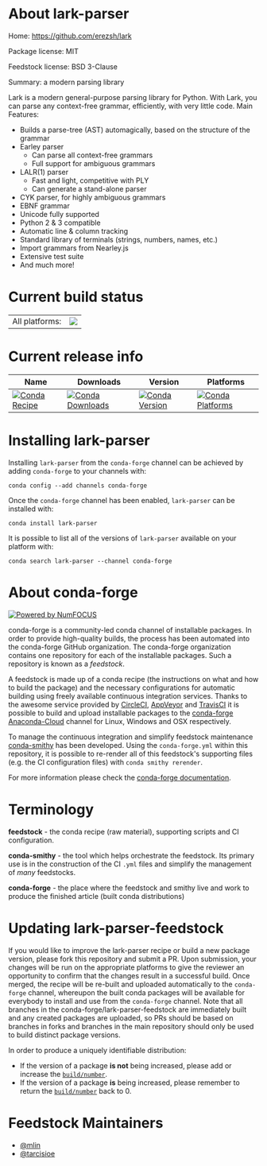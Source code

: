 About lark-parser
=================

Home: https://github.com/erezsh/lark

Package license: MIT

Feedstock license: BSD 3-Clause

Summary: a modern parsing library

Lark is a modern general-purpose parsing library for Python.
With Lark, you can parse any context-free grammar, efficiently, with very little code.
Main Features:
 - Builds a parse-tree (AST) automagically, based on the structure of the grammar
 - Earley parser
    - Can parse all context-free grammars
    - Full support for ambiguous grammars
 - LALR(1) parser
    - Fast and light, competitive with PLY
    - Can generate a stand-alone parser
 - CYK parser, for highly ambiguous grammars
 - EBNF grammar
 - Unicode fully supported
 - Python 2 & 3 compatible
 - Automatic line & column tracking
 - Standard library of terminals (strings, numbers, names, etc.)
 - Import grammars from Nearley.js
 - Extensive test suite
 - And much more!


Current build status
====================


<table><tr><td>All platforms:</td>
    <td>
      <a href="https://dev.azure.com/conda-forge/feedstock-builds/_build/latest?definitionId=6078&branchName=master">
        <img src="https://dev.azure.com/conda-forge/feedstock-builds/_apis/build/status/lark-parser-feedstock?branchName=master">
      </a>
    </td>
  </tr>
</table>

Current release info
====================

| Name | Downloads | Version | Platforms |
| --- | --- | --- | --- |
| [![Conda Recipe](https://img.shields.io/badge/recipe-lark--parser-green.svg)](https://anaconda.org/conda-forge/lark-parser) | [![Conda Downloads](https://img.shields.io/conda/dn/conda-forge/lark-parser.svg)](https://anaconda.org/conda-forge/lark-parser) | [![Conda Version](https://img.shields.io/conda/vn/conda-forge/lark-parser.svg)](https://anaconda.org/conda-forge/lark-parser) | [![Conda Platforms](https://img.shields.io/conda/pn/conda-forge/lark-parser.svg)](https://anaconda.org/conda-forge/lark-parser) |

Installing lark-parser
======================

Installing `lark-parser` from the `conda-forge` channel can be achieved by adding `conda-forge` to your channels with:

```
conda config --add channels conda-forge
```

Once the `conda-forge` channel has been enabled, `lark-parser` can be installed with:

```
conda install lark-parser
```

It is possible to list all of the versions of `lark-parser` available on your platform with:

```
conda search lark-parser --channel conda-forge
```


About conda-forge
=================

[![Powered by NumFOCUS](https://img.shields.io/badge/powered%20by-NumFOCUS-orange.svg?style=flat&colorA=E1523D&colorB=007D8A)](http://numfocus.org)

conda-forge is a community-led conda channel of installable packages.
In order to provide high-quality builds, the process has been automated into the
conda-forge GitHub organization. The conda-forge organization contains one repository
for each of the installable packages. Such a repository is known as a *feedstock*.

A feedstock is made up of a conda recipe (the instructions on what and how to build
the package) and the necessary configurations for automatic building using freely
available continuous integration services. Thanks to the awesome service provided by
[CircleCI](https://circleci.com/), [AppVeyor](https://www.appveyor.com/)
and [TravisCI](https://travis-ci.com/) it is possible to build and upload installable
packages to the [conda-forge](https://anaconda.org/conda-forge)
[Anaconda-Cloud](https://anaconda.org/) channel for Linux, Windows and OSX respectively.

To manage the continuous integration and simplify feedstock maintenance
[conda-smithy](https://github.com/conda-forge/conda-smithy) has been developed.
Using the ``conda-forge.yml`` within this repository, it is possible to re-render all of
this feedstock's supporting files (e.g. the CI configuration files) with ``conda smithy rerender``.

For more information please check the [conda-forge documentation](https://conda-forge.org/docs/).

Terminology
===========

**feedstock** - the conda recipe (raw material), supporting scripts and CI configuration.

**conda-smithy** - the tool which helps orchestrate the feedstock.
                   Its primary use is in the construction of the CI ``.yml`` files
                   and simplify the management of *many* feedstocks.

**conda-forge** - the place where the feedstock and smithy live and work to
                  produce the finished article (built conda distributions)


Updating lark-parser-feedstock
==============================

If you would like to improve the lark-parser recipe or build a new
package version, please fork this repository and submit a PR. Upon submission,
your changes will be run on the appropriate platforms to give the reviewer an
opportunity to confirm that the changes result in a successful build. Once
merged, the recipe will be re-built and uploaded automatically to the
`conda-forge` channel, whereupon the built conda packages will be available for
everybody to install and use from the `conda-forge` channel.
Note that all branches in the conda-forge/lark-parser-feedstock are
immediately built and any created packages are uploaded, so PRs should be based
on branches in forks and branches in the main repository should only be used to
build distinct package versions.

In order to produce a uniquely identifiable distribution:
 * If the version of a package **is not** being increased, please add or increase
   the [``build/number``](https://conda.io/docs/user-guide/tasks/build-packages/define-metadata.html#build-number-and-string).
 * If the version of a package **is** being increased, please remember to return
   the [``build/number``](https://conda.io/docs/user-guide/tasks/build-packages/define-metadata.html#build-number-and-string)
   back to 0.

Feedstock Maintainers
=====================

* [@mlin](https://github.com/mlin/)
* [@tarcisioe](https://github.com/tarcisioe/)

